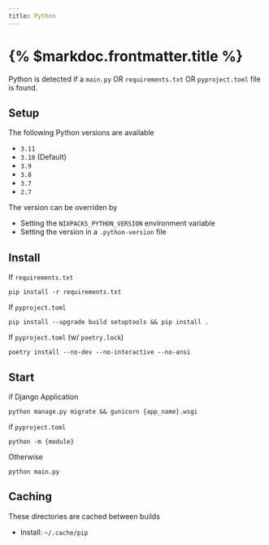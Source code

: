 ```yaml
---
title: Python
---
```


# {% $markdoc.frontmatter.title %}

Python is detected if a `main.py` OR `requirements.txt` OR `pyproject.toml` file is found.

## Setup

The following Python versions are available

- `3.11`
- `3.10` (Default)
- `3.9`
- `3.8`
- `3.7`
- `2.7`

The version can be overriden by

- Setting the `NIXPACKS_PYTHON_VERSION` environment variable
- Setting the version in a `.python-version` file

## Install

If `requirements.txt`

```
pip install -r requirements.txt
```

If `pyproject.toml`

```
pip install --upgrade build setuptools && pip install .
```

If `pyproject.toml` (w/ `poetry.lock`)

```
poetry install --no-dev --no-interactive --no-ansi
```

## Start

if Django Application

```
python manage.py migrate && gunicorn {app_name}.wsgi
```

if `pyproject.toml`

```
python -m {module}
```

Otherwise

```
python main.py
```

## Caching

These directories are cached between builds

- Install: `~/.cache/pip`
